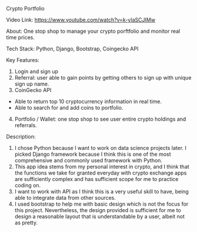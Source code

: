 Crypto Portfolio

Video Link: https://www.youtube.com/watch?v=k-ylaSCJIMw

About: One stop shop to manage your crypto porftfolio and monitor real time prices.

Tech Stack: Python, Django, Bootstrap, Coingecko API

Key Features:
1. Login and sign up
2. Referral: user able to gain points by getting others to sign up with unique sign up name.
3. CoinGecko API
- Able to return top 10 cryptocurrency information in real time.
- Able to search for and add coins to portfolio.
4. Portfolio / Wallet: one stop shop to see user entire crypto holdings and referrals.

Description:
1. I chose Python because I want to work on data science projects later. I picked Django framework because I think this is one of the most comprehensive and commonly used framework with Python.
2. This app idea stems from my personal interest in crypto, and I think that the functions we take for granted everyday with crypto exchange apps are sufficiently complex and has sufficient scope for me to practice coding on.
3. I want to work with API as I think this is a very useful skill to have, being able to integrate data from other sources.
4. I used bootstrap to help me with basic design which is not the focus for this project. Nevertheless, the design provided is sufficient for me to design a reasonable layout that is understandable by a user, albeit not as pretty.

